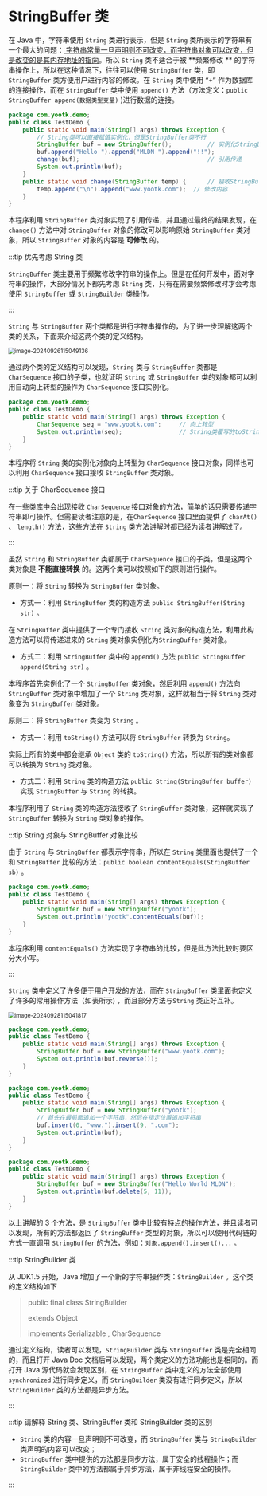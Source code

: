 # StringBuffer 类

在 Java 中，字符串使用 `String` 类进行表示，但是 `String` 类所表示的字符串有一个最大的问题：<u>
字符串常量一旦声明则不可改变，而字符串对象可以改变，但是改变的是其内存地址的指向</u>。所以 `String` 类不适合于被 **频繁修改
** 的字符串操作上，所以在这种情况下，往往可以使用 `StringBuffer` 类，即 `StringBuffer` 类方便用户进行内容的修改。在 `String`
类中使用 `“+”` 作为数据库的连接操作，而在 `StringBuffer` 类中使用 `append()`
方法（方法定义：`public StringBuffer append(数据类型变量)` )进行数据的连接。

```java
package com.yootk.demo;
public class TestDemo {
	public static void main(String[] args) throws Exception {
		// String类可以直接赋值实例化，但是StringBuffer类不行
		StringBuffer buf = new StringBuffer();			// 实例化StringBuffer类对象
		buf.append("Hello ").append("MLDN ").append("!!");
		change(buf); 									// 引用传递
		System.out.println(buf);
	}
	public static void change(StringBuffer temp) {		// 接收StringBuffer引用
		temp.append("\n").append("www.yootk.com");	// 修改内容
	}
}
```

本程序利用 `StringBuffer` 类对象实现了引用传递，并且通过最终的结果发现，在 `change()` 方法中对 `StringBuffer`
对象的修改可以影响原始 `StringBuffer` 类对象，所以 `StringBuffer` 对象的内容是 **可修改** 的。

:::tip 优先考虑 String 类

`StringBuffer` 类主要用于频繁修改字符串的操作上。但是在任何开发中，面对字符串的操作，大部分情况下都先考虑 `String`
类，只有在需要频繁修改时才会考虑使用 `StringBuffer` 或 `StringBuilder` 类操作。

:::

`String` 与 `StringBuffer` 两个类都是进行字符串操作的，为了进一步理解这两个类的关系，下面来介绍这两个类的定义结构。

<img src="http://niu.ochiamalu.top/image-20240926115049136.png" alt="image-20240926115049136" style="zoom:80%;margin:0 auto" />

通过两个类的定义结构可以发现，`String` 类与 `StringBuffer` 类都是 `CharSequence` 接口的子类，也就证明 `String`
或 `StringBuffer` 类的对象都可以利用自动向上转型的操作为 `CharSequence` 接口实例化。

```java
package com.yootk.demo;
public class TestDemo {
	public static void main(String[] args) throws Exception {
		CharSequence seq = "www.yootk.com"; 	// 向上转型
		System.out.println(seq); 				// String类覆写的toString()
	}
}
```

本程序将 `String` 类的实例化对象向上转型为 `CharSequence` 接口对象，同样也可以利用 `CharSequence` 接口接收 `StringBuffer`
类对象。

:::tip 关于 CharSequence 接口

在一些类库中会出现接收 `CharSequence`
接口对象的方法，简单的话只需要传递字符串即可操作。但需要读者注意的是，在`CharSequence`
接口里面提供了 `charAt()` 、 `length()` 方法，这些方法在 `String` 类方法讲解时都已经为读者讲解过了。

:::

虽然 `String` 和 `StringBuffer` 类都属于 `CharSequence` 接口的子类，但是这两个类对象是 **不能直接转换**
的。这两个类可以按照如下的原则进行操作。

原则一：将 `String` 转换为 `StringBuffer` 类对象。

- 方式一：利用 `StringBuffer` 类的构造方法 `public StringBuffer(String str)` 。

在 `StringBuffer` 类中提供了一个专门接收 `String` 类对象的构造方法，利用此构造方法可以将传递进来的 `String`
类对象实例化为`StringBuffer` 类对象。

- 方式二：利用 `StringBuffer` 类中的 `append()` 方法 `public StringBuffer append(String str)` 。

本程序首先实例化了一个 `StringBuffer` 类对象，然后利用 `append()` 方法向 `StringBuffer` 类对象中增加了一个 `String`
类对象，这样就相当于将 `String` 类对象变为 `StringBuffer` 类对象。

原则二：将 `StringBuffer` 类变为 `String` 。

- 方式一：利用 `toString()` 方法可以将 `StringBuffer` 转换为 `String`。

实际上所有的类中都会继承 `Object` 类的 `toString()` 方法，所以所有的类对象都可以转换为 `String` 类对象。

- 方式二：利用 `String` 类的构造方法 `public String(StringBuffer buffer)` 实现 `StringBuffer` 与 `String` 的转换。

本程序利用了 `String` 类的构造方法接收了 `StringBuffer` 类对象，这样就实现了 `StringBuffer` 转换为 `String` 类对象的操作。

:::tip String 对象与 StringBuffer 对象比较

由于 `String` 与 `StringBuffer` 都表示字符串，所以在 `String` 类里面也提供了一个和 `StringBuffer`
比较的方法：`public boolean contentEquals(StringBuffer sb)` 。

```java
package com.yootk.demo;
public class TestDemo {
	public static void main(String[] args) throws Exception {
		StringBuffer buf = new StringBuffer("yootk");
		System.out.println("yootk".contentEquals(buf));	
	}
}
```

本程序利用 `contentEquals()` 方法实现了字符串的比较，但是此方法比较时要区分大小写。

:::

`String` 类中定义了许多便于用户开发的方法，而在 `StringBuffer` 类里面也定义了许多的常用操作方法（如表所示)
，而且部分方法与`String` 类正好互补。

<img src="http://niu.ochiamalu.top/image-20240928115041817.png" alt="image-20240928115041817" style="zoom:80%;margin:0 auto" />

```java
package com.yootk.demo;
public class TestDemo {
	public static void main(String[] args) throws Exception {
		StringBuffer buf = new StringBuffer("www.yootk.com");
		System.out.println(buf.reverse());
	}
}
```

```java
package com.yootk.demo;
public class TestDemo {
	public static void main(String[] args) throws Exception {
		StringBuffer buf = new StringBuffer("yootk");
		// 首先在最前面追加一个字符串，然后在指定位置追加字符串
		buf.insert(0, "www.").insert(9, ".com");
		System.out.println(buf);
	}
}
```

```java
package com.yootk.demo;
public class TestDemo {
	public static void main(String[] args) throws Exception {
		StringBuffer buf = new StringBuffer("Hello World MLDN");
		System.out.println(buf.delete(5, 11));
	}
}
```

以上讲解的 3 个方法，是 `StringBuffer` 类中比较有特点的操作方法，并且读者可以发现，所有的方法都返回了 `StringBuffer`
类型的对象，所以可以使用代码链的方式一直调用 `StringBuffer` 的方法，例如：`对象.append().insert()...` 。

:::tip StringBuilder 类

从 JDK1.5 开始，Java 增加了一个新的字符串操作类：`StringBuilder` 。这个类的定义结构如下

> public final class StringBuilder
>
> extends Object
>
> implements Serializable , CharSequence

通过定义结构，读者可以发现，`StringBuilder` 类与 `StringBuffer` 类是完全相同的，而且打开 Java Doc
文档后可以发现，两个类定义的方法功能也是相同的。而打开 Java 源代码就会发现区别，在 `StringBuffer`
类中定义的方法全部使用 `synchronized` 进行同步定义，而 `StringBuilder` 类没有进行同步定义，所以 `StringBuilder`
类的方法都是异步方法。

:::

:::tip 请解释 String 类、StringBuffer 类和 StringBuilder 类的区别

- `String` 类的内容一旦声明则不可改变，而 `StringBuffer` 类与 `StringBuilder` 类声明的内容可以改变；
- `StringBuffer` 类中提供的方法都是同步方法，属于安全的线程操作；而 `StringBuilder` 类中的方法都属于异步方法，属于非线程安全的操作。

:::
